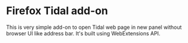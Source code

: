 # Firefox Tidal add-on
This is very simple add-on to open Tidal web page in new panel without browser UI like address bar. It's built using WebExtensions API.
